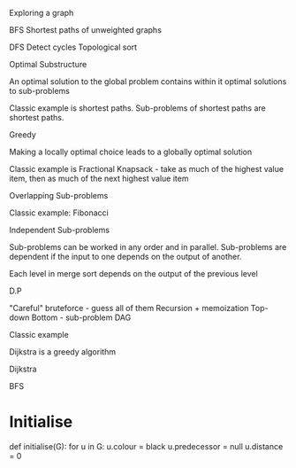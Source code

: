 Exploring a graph

BFS
Shortest paths of unweighted graphs

DFS
Detect cycles
Topological sort

Optimal Substructure

An optimal solution to the global problem contains within it optimal solutions to
sub-problems

Classic example is shortest paths.  Sub-problems of shortest paths are
shortest paths.

Greedy

Making a locally optimal choice leads to a globally optimal solution

Classic example is Fractional Knapsack - take as much of the highest value
item, then as much of the next highest value item

Overlapping Sub-problems

Classic example: Fibonacci

Independent Sub-problems

Sub-problems can be worked in any order and in parallel.  Sub-problems are
dependent if the input to one depends on the output of another.

Each level in merge sort depends on the output of the previous level

D.P

"Careful" bruteforce - guess all of them
Recursion + memoization
Top-down
Bottom - sub-problem DAG

Classic example



Dijkstra is a greedy algorithm

Dijkstra


BFS

# Initialise
def initialise(G):
  for u in G:
    u.colour = black
    u.predecessor = null
    u.distance = 0


